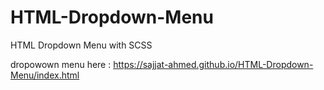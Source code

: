 # HTML-Dropdown-Menu
HTML Dropdown Menu with SCSS

dropowown menu here : 
https://sajjat-ahmed.github.io/HTML-Dropdown-Menu/index.html
